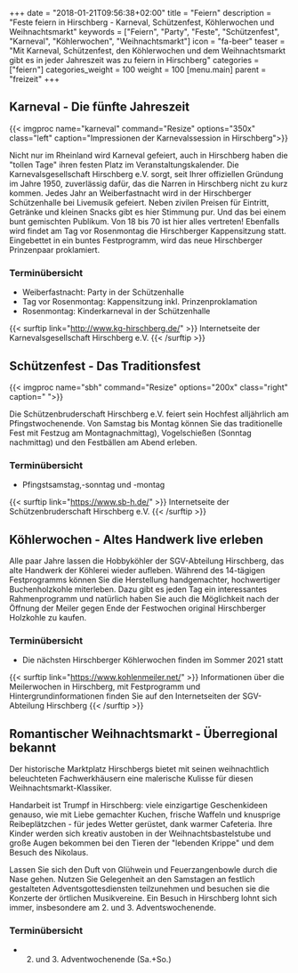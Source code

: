 +++
date = "2018-01-21T09:56:38+02:00"
title = "Feiern"
description = "Feste feiern in Hirschberg - Karneval, Schützenfest, Köhlerwochen und Weihnachtsmarkt"
keywords = ["Feiern", "Party", "Feste", "Schützenfest", "Karneval", "Köhlerwochen", "Weihnachtsmarkt"]
icon = "fa-beer"
teaser = "Mit Karneval, Schützenfest, den Köhlerwochen und dem Weihnachtsmarkt gibt es in jeder Jahreszeit was zu feiern in Hirschberg"
categories = ["feiern"]
categories_weight = 100
weight = 100
[menu.main]
    parent = "freizeit"
+++

## Karneval - Die fünfte Jahreszeit

{{< imgproc name="karneval" command="Resize" options="350x" class="left" caption="Impressionen der Karnevalssession in Hirschberg">}}

Nicht nur im Rheinland wird Karneval gefeiert, auch in Hirschberg haben die "tollen Tage" ihren festen Platz im Veranstaltungskalender. 
Die Karnevalsgesellschaft Hirschberg e.V. sorgt, seit Ihrer offiziellen Gründung im Jahre 1950, zuverlässig dafür, 
das die Narren in Hirschberg nicht zu kurz kommen. Jedes Jahr an Weiberfastnacht wird in der Hirschberger Schützenhalle 
bei Livemusik gefeiert. Neben zivilen Preisen für Eintritt, Getränke und kleinen Snacks gibt es hier Stimmung pur. 
Und das bei einem bunt gemischten Publikum. Von 18 bis 70 ist hier alles vertreten!
Ebenfalls wird findet am Tag vor Rosenmontag die Hirschberger Kappensitzung statt. Eingebettet in ein buntes Festprogramm, 
wird das neue Hirschberger Prinzenpaar proklamiert.

### Terminübersicht

* Weiberfastnacht: Party in der Schützenhalle
* Tag vor Rosenmontag: Kappensitzung inkl. Prinzenproklamation
* Rosenmontag: Kinderkarneval in der Schützenhalle

{{< surftip link="http://www.kg-hirschberg.de/" >}}
 Internetseite der Karnevalsgesellschaft Hirschberg e.V.
{{< /surftip >}}

## Schützenfest - Das Traditionsfest

{{< imgproc name="sbh" command="Resize" options="200x" class="right" caption=" ">}}

Die Schützenbruderschaft Hirschberg e.V. feiert sein Hochfest alljährlich am Pfingstwochenende. 
Von Samstag bis Montag können Sie das traditionelle Fest mit Festzug am Montagnachmittag), Vogelschießen (Sonntag nachmittag) 
und den Festbällen am Abend erleben.
 
### Terminübersicht

 * Pfingstsamstag,-sonntag und -montag

{{< surftip link="https://www.sb-h.de/" >}}
 Internetseite der Schützenbruderschaft Hirschberg e.V.
{{< /surftip >}}

## Köhlerwochen - Altes Handwerk live erleben

Alle paar Jahre lassen die Hobbyköhler der SGV-Abteilung Hirschberg, das alte Handwerk der Köhlerei wieder aufleben. 
Während des 14-tägigen Festprogramms können Sie die Herstellung handgemachter, hochwertiger Buchenholzkohle miterleben. 
Dazu gibt es jeden Tag ein interessantes Rahmenprogramm und natürlich haben Sie auch die Möglichkeit 
nach der Öffnung der Meiler gegen Ende der Festwochen original	Hirschberger Holzkohle zu kaufen.

### Terminübersicht

* Die nächsten Hirschberger Köhlerwochen finden im Sommer 2021 statt

{{< surftip link="https://www.kohlenmeiler.net/" >}}
 Informationen über die Meilerwochen in Hirschberg, mit Festprogramm und Hintergrundinformationen finden 
 Sie auf den Internetseiten der SGV-Abteilung Hirschberg
{{< /surftip >}}

## Romantischer Weihnachtsmarkt - Überregional bekannt

Der historische Marktplatz Hirschbergs bietet mit seinen weihnachtlich beleuchteten Fachwerkhäusern 
eine malerische Kulisse für diesen Weihnachtsmarkt-Klassiker.

Handarbeit ist Trumpf in Hirschberg: viele einzigartige Geschenkideen genauso, wie mit Liebe gemachter Kuchen, frische
Waffeln und knusprige Reibeplätzchen - für jedes Wetter gerüstet, dank warmer Cafeteria.
Ihre Kinder werden sich kreativ austoben in der Weihnachtsbastelstube und große Augen bekommen bei den Tieren der
"lebenden Krippe" und dem Besuch des Nikolaus.
 
Lassen Sie sich den Duft von Glühwein und Feuerzangenbowle durch die Nase gehen. 
Nutzen Sie Gelegenheit an den Samstagen an festlich gestalteten Adventsgottesdiensten teilzunehmen und besuchen sie die Konzerte 
der örtlichen Musikvereine.
Ein Besuch in Hirschberg lohnt sich immer, insbesondere am 2. und 3. Adventswochenende.

### Terminübersicht

* 2. und 3. Adventwochenende (Sa.+So.)